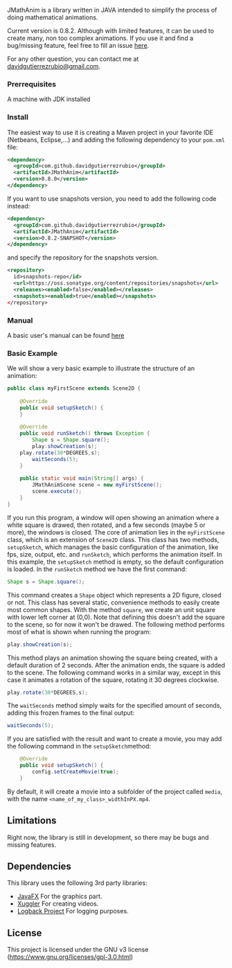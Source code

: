 JMathAnim is a library written in JAVA intended to simplify the process of doing mathematical animations. 

Current version is 0.8.2. Although with limited features, it can be used to create many, non too complex animations. If you use it and find a bug/missing feature, feel free to fill an issue [here](https://github.com/davidgutierrezrubio/jmathanim/issues).

For any other question, you can contact me at davidgutierrezrubio@gmail.com.

### Prerrequisites
A machine with JDK installed

### Install
The easiest way to use it is creating a Maven project in your favorite IDE (Netbeans, Eclipse,...) and adding the following dependency to your `pom.xml` file:
```XML
<dependency>
  <groupId>com.github.davidgutierrezrubio</groupId>
  <artifactId>JMathAnim</artifactId>
  <version>0.8.0</version>
</dependency>
```

If you want to use snapshots version, you need to add the following code instead:

```XML
<dependency>
  <groupId>com.github.davidgutierrezrubio</groupId>
  <artifactId>JMathAnim</artifactId>
  <version>0.8.2-SNAPSHOT</version>
</dependency>
```

and specify the repository for the snapshots version.
```XML
<repository>
  id>snapshots-repo</id>
  <url>https://oss.sonatype.org/content/repositories/snapshots</url>
  <releases><enabled>false</enabled></releases>
  <snapshots><enabled>true</enabled></snapshots>
</repository>
```

### Manual
A basic user's manual can be found [here](manual/index.html)

### Basic Example
We will show a very basic example to illustrate the structure of an animation:
```java
public class myFirstScene extends Scene2D {
    
    @Override
    public void setupSketch() {
    }
    
    @Override
    public void runSketch() throws Exception {
        Shape s = Shape.square();
        play.showCreation(s);
	play.rotate(30*DEGREES,s);
        waitSeconds(5);
    }
	
	public static void main(String[] args) {
        JMathAnimScene scene = new myFirstScene();
        scene.execute();
    }
}
```
If you run this program, a window will open showing an animation where a white square is drawed, then rotated, and a few seconds (maybe 5 or more), the windows is closed.
The core of animation lies in the `myFirstScene` class, which is an extension of `Scene2D` class. This class has two methods, `setupSketch`, which manages the basic configuration of the animation, like fps, size, output, etc. and `runSketch`, which performs the animation itself.
In this example, the `setupSketch` method is empty, so the default configuration is loaded. In the `runSketch` method we have the first command:
```java
Shape s = Shape.square();
```
This command creates a `Shape` object which represents a 2D figure, closed or not. This class has several static, convenience methods to easily create most common shapes. With the method `square`, we create an unit square with lower left corner at (0,0). Note that defining this doesn't add the square to the scene, so for now it won't be drawed.
The following method performs most of what is shown when running the program:
```java
play.showCreation(s);
```
This method plays an animation showing the square being created, with a default duration of 2 seconds. After the animation ends, the square is added to the scene.
The following command works in a similar way, except in this case it animates a rotation of the square, rotating it 30 degrees clockwise.
```java
play.rotate(30*DEGREES,s);
```
The `waitSeconds` method simply waits for the specified amount of seconds, adding this frozen frames to the final output:
```java
waitSeconds(5);
```

If you are satisfied with the result and want to create a movie, you may add the following command in the `setupSketch`method:
```java
    @Override
    public void setupSketch() {
    	config.setCreateMovie(true);
    }
```
By default, it will create a movie into a subfolder of the project called `media`, with the name `<name_of_my_class>_widthInPX.mp4`.


## Limitations

Right now, the library is still in development, so there may be bugs and missing features.

## Dependencies

This library uses the following 3rd party libraries:

* [JavaFX](https://openjfx.io/) For the graphics part.
* [Xuggler](http://www.xuggle.com/xuggler/) For creating videos.
* [Logback Project](http://logback.qos.ch/) For logging purposes.


## License

This project is licensed under the GNU v3 license (https://www.gnu.org/licenses/gpl-3.0.html)
